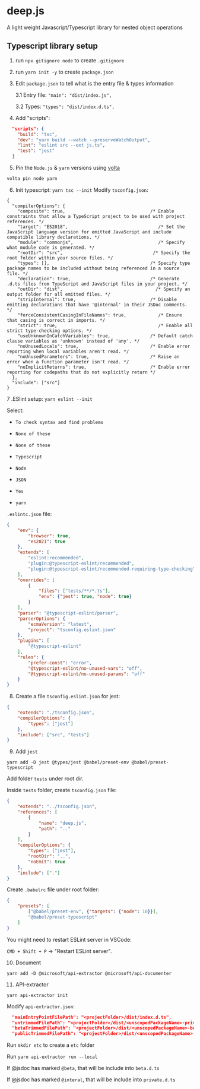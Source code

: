 # deep.js
A light weight Javascript/Typescript library for nested object operations

## Typescript library setup

1. run `npx gitignore node` to create `.gitignore`

2. run `yarn init -y` to create `package.json`

3. Edit `package.json` to tell what is the entry file & types information

    3.1 Entry file: `"main": "dist/index.js",`
    
    3.2 Types: `"types": "dist/index.d.ts",`

4. Add "scripts":

```json
  "scripts": {
    "build": "tsc",
    "dev": "yarn build --watch --preserveWatchOutput",
    "lint": "eslint src --ext js,ts",
    "test": "jest"
  }
```

5. Pin the `Node.js` & `yarn` versions using [volta](https://volta.sh/)

```bash
volta pin node yarn
```

6. Init typescript: `yarn tsc --init`
Modify `tsconfig.json`:

```jsonc
{
  "compilerOptions": {
    "composite": true,                                /* Enable constraints that allow a TypeScript project to be used with project references. */
    "target": "ES2018",                                  /* Set the JavaScript language version for emitted JavaScript and include compatible library declarations. */
    "module": "commonjs",                                /* Specify what module code is generated. */
    "rootDir": "src",                                  /* Specify the root folder within your source files. */
    "types": [],                                      /* Specify type package names to be included without being referenced in a source file. */
    "declaration": true,                              /* Generate .d.ts files from TypeScript and JavaScript files in your project. */
    "outDir": "dist",                                   /* Specify an output folder for all emitted files. */
    "stripInternal": true,                            /* Disable emitting declarations that have '@internal' in their JSDoc comments. */
    "forceConsistentCasingInFileNames": true,            /* Ensure that casing is correct in imports. */
    "strict": true,                                      /* Enable all strict type-checking options. */
    "useUnknownInCatchVariables": true,               /* Default catch clause variables as 'unknown' instead of 'any'. */
    "noUnusedLocals": true,                           /* Enable error reporting when local variables aren't read. */
    "noUnusedParameters": true,                       /* Raise an error when a function parameter isn't read. */
    "noImplicitReturns": true,                        /* Enable error reporting for codepaths that do not explicitly return */
  },
  "include": ["src"]
}
```
7 .ESlint setup: `yarn eslint --init`

Select:

* `To check syntax and find problems`

* `None of these`

* `None of these`

* `Typescript`

* `Node`

* `JSON`

* `Yes`

* `yarn`

`.eslintc.json` file:

```json
{
    "env": {
        "browser": true,
        "es2021": true
    },
    "extends": [
        "eslint:recommended",
        "plugin:@typescript-eslint/recommended",
        "plugin:@typescript-eslint/recommended-requiring-type-checking"
    ],
    "overrides": [
        {
            "files": ["tests/**/*.ts"],
            "env": {"jest": true, "node": true}
        }
    ],
    "parser": "@typescript-eslint/parser",
    "parserOptions": {
        "ecmaVersion": "latest",
        "project": "tsconfig.eslint.json"
    },
    "plugins": [
        "@typescript-eslint"
    ],
    "rules": {
        "prefer-const": "error",
        "@typescript-eslint/no-unused-vars": "off",
        "@typescript-eslint/no-unused-params": "off"
    }
}

```

8. Create a file `tsconfig.eslint.json` for jest:

```json
{
    "extends": "./tsconfig.json",
    "compilerOptions": {
        "types": ["jest"]
    },
    "include": ["src", "tests"]
}
```

9. Add `jest`

`yarn add -D jest @types/jest @babel/preset-env @babel/preset-typescript`

Add folder `tests` under root dir.

Inside `tests` folder, create `tsconfig.json` file:

```json
{
    "extends": "../tsconfig.json",
    "references": [
        {
            "name": "deep.js",
            "path": ".."
        }
    ],
    "compilerOptions": {
        "types": ["jest"],
        "rootDir": "..",
        "noEmit": true
    },
    "include": ["."]
}
```

Create `.babelrc` file under root folder:

```json
{
    "presets": [
        ["@babel/preset-env", {"targets": {"node": 10}}],
        "@babel/preset-typescript"
    ]
}
```

You might need to restart ESLint server in VSCode:

`CMD + Shift + P` -> "Restart ESLint server".

10. Document

`yarn add -D @microsoft/api-extractor @microsoft/api-documenter`

11. API-extractor

`yarn api-extractor init`

Modify `api-extractor.json`:

```json diff
  "mainEntryPointFilePath": "<projectFolder>/dist/index.d.ts",
  "untrimmedFilePath": "<projectFolder>/dist/<unscopedPackageName>-private.d.ts",
  "betaTrimmedFilePath": "<projectFolder>/dist/<unscopedPackageName>-beta.d.ts",
  "publicTrimmedFilePath": "<projectFolder>/dist/<unscopedPackageName>.d.ts"
```

Run `mkdir etc` to create a `etc` folder

Run `yarn api-extractor run --local`

If @jsdoc has marked `@beta`, that will be include into `beta.d.ts`

If @jsdoc has marked `@interal`, that will be include into `private.d.ts`
